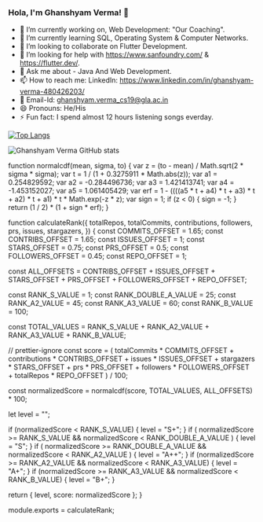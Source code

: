 ### Hola, I'm Ghanshyam Verma! 👋

- 🔭 I’m currently working on, Web Development: "Our Coaching".
- 🌱 I’m currently learning SQL, Operating System & Computer Networks.
- 👯 I’m looking to collaborate on Flutter Development.
- 🤔 I’m looking for help with https://www.sanfoundry.com/ & https://flutter.dev/.
- 💬 Ask me about - Java And Web Development.
- 📫 How to reach me: LinkedIn: https://www.linkedin.com/in/ghanshyam-verma-480426203/
- :email:             Email-Id: ghanshyam.verma_cs19@gla.ac.in
- 😄 Pronouns: He/His
- ⚡ Fun fact: I spend almost 12 hours listening songs everday.

<!-- -![gitImages](https://user-images.githubusercontent.com/67820202/112162579-3156bc80-8c12-11eb-97b6-2195cb0ca94d.jpg) -->
<!-- <h3 align="left">Languages and Tools:</h3>
<p align="left"> <a href="https://www.cprogramming.com/" target="_blank"> <img src="https://raw.githubusercontent.com/devicons/devicon/master/icons/c/c-original.svg" alt="c" width="40" height="40"/> </a> <a href="https://dart.dev" target="_blank"> <img src="https://www.vectorlogo.zone/logos/dartlang/dartlang-icon.svg" alt="dart" width="40" height="40"/> </a> <a href="https://flutter.dev" target="_blank"> <img src="https://www.vectorlogo.zone/logos/flutterio/flutterio-icon.svg" alt="flutter" width="40" height="40"/> </a> <a href="https://www.java.com" target="_blank"> <img src="https://raw.githubusercontent.com/devicons/devicon/master/icons/java/java-original.svg" alt="java" width="40" height="40"/> </a> <a href="https://developer.mozilla.org/en-US/docs/Web/JavaScript" target="_blank"> <img src="https://raw.githubusercontent.com/devicons/devicon/master/icons/javascript/javascript-original.svg" alt="javascript" width="40" height="40"/> </a> <a href="https://www.linux.org/" target="_blank"> <img src="https://raw.githubusercontent.com/devicons/devicon/master/icons/linux/linux-original.svg" alt="linux" width="40" height="40"/> </a> <a href="https://www.mysql.com/" target="_blank"> <img src="https://raw.githubusercontent.com/devicons/devicon/master/icons/mysql/mysql-original-wordmark.svg" alt="mysql" width="40" height="40"/> </a> <a href="https://www.python.org" target="_blank"> <img src="https://raw.githubusercontent.com/devicons/devicon/master/icons/python/python-original.svg" alt="python" width="40" height="40"/> </a> </p> -->

[![Top Langs](https://github-readme-stats.vercel.app/api/top-langs/?username=ghanshyamverma4654&layout=compact)](https://github.com/ghanhshyamverma4654/github-readme-stats)

![Ghanshyam Verma GitHub stats](https://github-readme-stats.vercel.app/api?username=ghanshyamverma4654&show_icons=true&theme=radical)


function normalcdf(mean, sigma, to) {
  var z = (to - mean) / Math.sqrt(2 * sigma * sigma);
  var t = 1 / (1 + 0.3275911 * Math.abs(z));
  var a1 = 0.254829592;
  var a2 = -0.284496736;
  var a3 = 1.421413741;
  var a4 = -1.453152027;
  var a5 = 1.061405429;
  var erf =
    1 - ((((a5 * t + a4) * t + a3) * t + a2) * t + a1) * t * Math.exp(-z * z);
  var sign = 1;
  if (z < 0) {
    sign = -1;
  }
  return (1 / 2) * (1 + sign * erf);
}

function calculateRank({
  totalRepos,
  totalCommits,
  contributions,
  followers,
  prs,
  issues,
  stargazers,
}) {
  const COMMITS_OFFSET = 1.65;
  const CONTRIBS_OFFSET = 1.65;
  const ISSUES_OFFSET = 1;
  const STARS_OFFSET = 0.75;
  const PRS_OFFSET = 0.5;
  const FOLLOWERS_OFFSET = 0.45;
  const REPO_OFFSET = 1;

  const ALL_OFFSETS =
    CONTRIBS_OFFSET +
    ISSUES_OFFSET +
    STARS_OFFSET +
    PRS_OFFSET +
    FOLLOWERS_OFFSET +
    REPO_OFFSET;

  const RANK_S_VALUE = 1;
  const RANK_DOUBLE_A_VALUE = 25;
  const RANK_A2_VALUE = 45;
  const RANK_A3_VALUE = 60;
  const RANK_B_VALUE = 100;

  const TOTAL_VALUES =
    RANK_S_VALUE + RANK_A2_VALUE + RANK_A3_VALUE + RANK_B_VALUE;

  // prettier-ignore
  const score = (
    totalCommits * COMMITS_OFFSET +
    contributions * CONTRIBS_OFFSET +
    issues * ISSUES_OFFSET +
    stargazers * STARS_OFFSET +
    prs * PRS_OFFSET +
    followers * FOLLOWERS_OFFSET + 
    totalRepos * REPO_OFFSET 
  ) / 100;

  const normalizedScore = normalcdf(score, TOTAL_VALUES, ALL_OFFSETS) * 100;

  let level = "";

  if (normalizedScore < RANK_S_VALUE) {
    level = "S+";
  }
  if (
    normalizedScore >= RANK_S_VALUE &&
    normalizedScore < RANK_DOUBLE_A_VALUE
  ) {
    level = "S";
  }
  if (
    normalizedScore >= RANK_DOUBLE_A_VALUE &&
    normalizedScore < RANK_A2_VALUE
  ) {
    level = "A++";
  }
  if (normalizedScore >= RANK_A2_VALUE && normalizedScore < RANK_A3_VALUE) {
    level = "A+";
  }
  if (normalizedScore >= RANK_A3_VALUE && normalizedScore < RANK_B_VALUE) {
    level = "B+";
  }

  return { level, score: normalizedScore };
}

module.exports = calculateRank;
